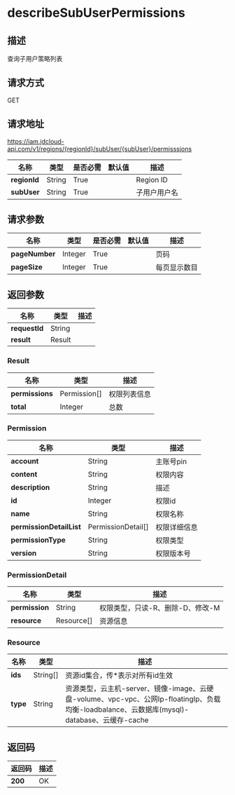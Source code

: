 # describeSubUserPermissions


## 描述
查询子用户策略列表

## 请求方式
GET

## 请求地址
https://iam.jdcloud-api.com/v1/regions/{regionId}/subUser/{subUser}/permisssions

|名称|类型|是否必需|默认值|描述|
|---|---|---|---|---|
|**regionId**|String|True| |Region ID|
|**subUser**|String|True| |子用户用户名|

## 请求参数
|名称|类型|是否必需|默认值|描述|
|---|---|---|---|---|
|**pageNumber**|Integer|True| |页码|
|**pageSize**|Integer|True| |每页显示数目|


## 返回参数
|名称|类型|描述|
|---|---|---|
|**requestId**|String| |
|**result**|Result| |


### Result
|名称|类型|描述|
|---|---|---|
|**permissions**|Permission[]|权限列表信息|
|**total**|Integer|总数|
### Permission
|名称|类型|描述|
|---|---|---|
|**account**|String|主账号pin|
|**content**|String|权限内容|
|**description**|String|描述|
|**id**|Integer|权限id|
|**name**|String|权限名称|
|**permissionDetailList**|PermissionDetail[]|权限详细信息|
|**permissionType**|String|权限类型|
|**version**|String|权限版本号|
### PermissionDetail
|名称|类型|描述|
|---|---|---|
|**permission**|String|权限类型，只读-R、删除-D、修改-M|
|**resource**|Resource[]|资源信息|
### Resource
|名称|类型|描述|
|---|---|---|
|**ids**|String[]|资源id集合，传*表示对所有id生效|
|**type**|String|资源类型，云主机-server、镜像-image、云硬盘-volume、vpc-vpc、公网Ip-floatingIp、负载均衡-loadbalance、云数据库(mysql)-database、云缓存-cache|

## 返回码
|返回码|描述|
|---|---|
|**200**|OK|
